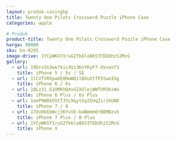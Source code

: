```yaml
---
layout: produk-casinghp
title: Twenty One Pilots Crossword Puzzle iPhone Case
categories: apple

# Produk
product-title: Twenty One Pilots Crossword Puzzle iPhone Case
harga: 90000
sku: hn-0295
image-drive: 1YCyWKGY1ruGZfk6le8653TEDdhzS2McG
gallery:
  - url: 19DrxSh3we7kic4Vz3KnYKyF7-XVvoof3
    title: iPhone 5 / 5s / SE
  - url: 1lCVfVRXpwUE0HwWQ1lBXuXtTF5SwoIGg
    title: iPhone 6 / 6s
  - url: 18Lz31_G1UMKUQXvGIXUlejWWTVR5KsWu
    title: iPhone 6 Plus / 6s Plus
  - url: 1eeP9WDkOStTJYL9qytUy25UqZir2kUND
    title: iPhone 7 / 8
  - url: 17Xv0kEbWcj3KYvVE-b4BmmHdrBBMBzvh
    title: iPhone 7 Plus / 8 Plus
  - url: 1YCyWKGY1ruGZfk6le8653TEDdhzS2McG
    title: iPhone X
---
```


